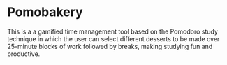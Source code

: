 # Pomobakery
This is a a gamified time management tool based on the Pomodoro study technique in which the user can select different desserts to be made over 25-minute blocks of work followed by breaks, making studying fun and productive.
